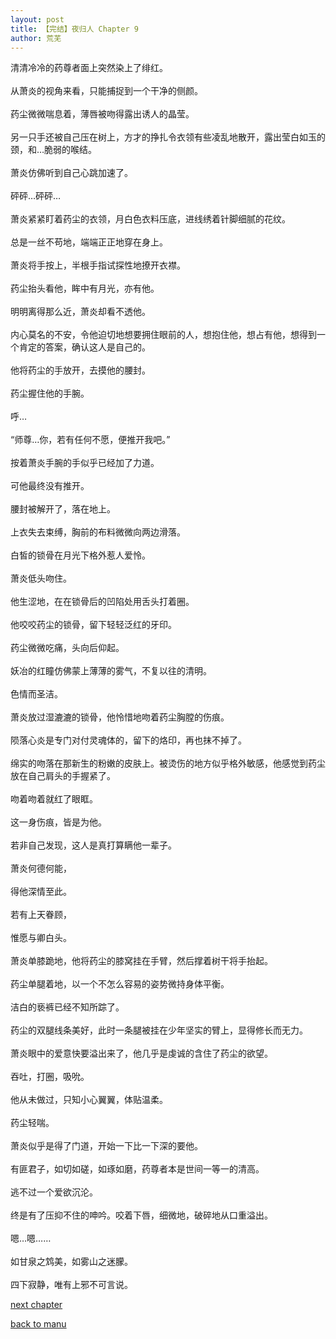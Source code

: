 ```yaml
---
layout: post
title: 【完结】夜归人 Chapter 9
author: 荒芜
---
```




清清冷冷的药尊者面上突然染上了绯红。<br><br>从萧炎的视角来看，只能捕捉到一个干净的侧颜。<br><br>药尘微微喘息着，薄唇被吻得露出诱人的晶莹。<br><br>另一只手还被自己压在树上，方才的挣扎令衣领有些凌乱地散开，露出莹白如玉的颈，和…脆弱的喉结。<br><br>萧炎仿佛听到自己心跳加速了。<br><br>砰砰…砰砰…<br><br>萧炎紧紧盯着药尘的衣领，月白色衣料压底，进线绣着针脚细腻的花纹。<br><br>总是一丝不苟地，端端正正地穿在身上。<br><br>萧炎将手按上，半根手指试探性地撩开衣襟。<br><br>药尘抬头看他，眸中有月光，亦有他。<br><br>明明离得那么近，萧炎却看不透他。<br><br>内心莫名的不安，令他迫切地想要拥住眼前的人，想抱住他，想占有他，想得到一个肯定的答案，确认这人是自己的。<br><br>他将药尘的手放开，去摸他的腰封。<br><br>药尘握住他的手腕。<br><br>呼…<br><br>“师尊…你，若有任何不愿，便推开我吧。”<br><br>按着萧炎手腕的手似乎已经加了力道。<br><br>可他最终没有推开。<br><br>腰封被解开了，落在地上。<br><br>上衣失去束缚，胸前的布料微微向两边滑落。<br><br>白皙的锁骨在月光下格外惹人爱怜。<br><br>萧炎低头吻住。<br><br>他生涩地，在在锁骨后的凹陷处用舌头打着圈。<br><br>他咬咬药尘的锁骨，留下轻轻泛红的牙印。<br><br>药尘微微吃痛，头向后仰起。<br><br>妖冶的红瞳仿佛蒙上薄薄的雾气，不复以往的清明。<br><br>色情而圣洁。<br><br>萧炎放过湿漉漉的锁骨，他怜惜地吻着药尘胸膛的伤痕。<br><br>陨落心炎是专门对付灵魂体的，留下的烙印，再也抹不掉了。<br><br>绵实的吻落在那新生的粉嫩的皮肤上。被烫伤的地方似乎格外敏感，他感觉到药尘放在自己肩头的手握紧了。<br><br>吻着吻着就红了眼眶。<br><br>这一身伤痕，皆是为他。<br><br>若非自己发现，这人是真打算瞒他一辈子。<br><br>萧炎何德何能，<br><br>得他深情至此。<br><br>若有上天眷顾，<br><br>惟愿与卿白头。<br><br>萧炎单膝跪地，他将药尘的膝窝挂在手臂，然后撑着树干将手抬起。<br><br>药尘单腿着地，以一个不怎么容易的姿势微持身体平衡。<br><br>洁白的亵裤已经不知所踪了。<br><br>药尘的双腿线条美好，此时一条腿被挂在少年坚实的臂上，显得修长而无力。<br><br>萧炎眼中的爱意快要溢出来了，他几乎是虔诚的含住了药尘的欲望。<br><br>吞吐，打圈，吸吮。<br><br>他从未做过，只知小心翼翼，体贴温柔。<br><br>药尘轻喘。<br><br>萧炎似乎是得了门道，开始一下比一下深的要他。<br><br>有匪君子，如切如磋，如琢如磨，药尊者本是世间一等一的清高。<br><br>逃不过一个爱欲沉沦。<br><br>终是有了压抑不住的呻吟。咬着下唇，细微地，破碎地从口重溢出。<br><br>嗯…嗯……<br><br>如甘泉之鸩美，如雾山之迷朦。<br><br>四下寂静，唯有上邪不可言说。

[next chapter](https://allforyanchen.github.io/2020/07/19/post-36-chapter-10.html)

[back to manu](https://allforyanchen.github.io/2020/07/19/post-36.html)
